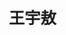 ---
title: "王宇敖" # 姓名
position: "硕士" # 写硕士或博士
contact: "wangyuao@mail.nankai.edu.cn" # 邮箱
description: "拮抗式气动人工肌肉的非线性控制" # 研究课题
photo: "/url_test/student/wangyuao/photo.jpg" # 把wanghai改成自己名字的拼音
item:
- 南开大学学士 # 改成自己的最高学位
- CFIMA 2023 Best Paper Award # 个人成果奖项奖励，总共不要超过4条，精简写
- 中国国际大学生创新大赛(2024)天津赛区高教主赛道铜奖
---